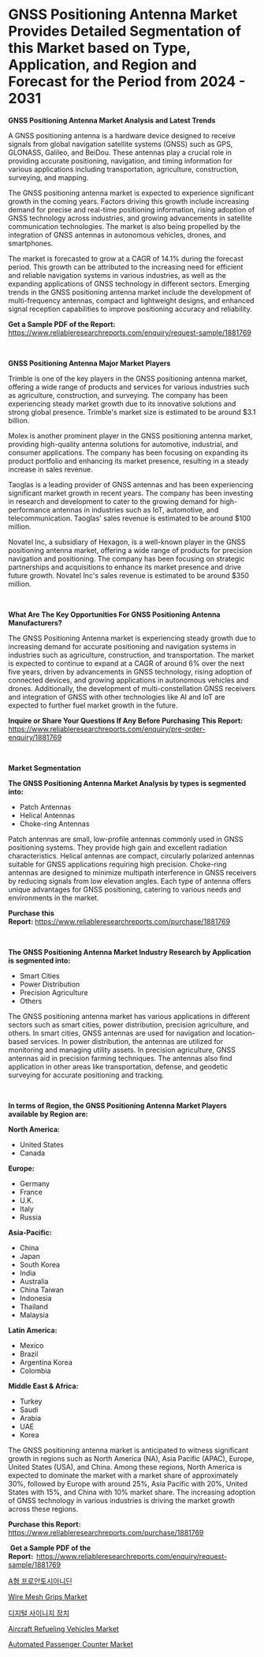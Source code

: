 <p><h1>GNSS Positioning Antenna Market Provides Detailed Segmentation of this Market based on Type, Application, and Region and Forecast for the Period from 2024 - 2031</h1></p><p><strong>GNSS Positioning Antenna Market Analysis and Latest Trends</strong></p>
<p><p>A GNSS positioning antenna is a hardware device designed to receive signals from global navigation satellite systems (GNSS) such as GPS, GLONASS, Galileo, and BeiDou. These antennas play a crucial role in providing accurate positioning, navigation, and timing information for various applications including transportation, agriculture, construction, surveying, and mapping.</p><p>The GNSS positioning antenna market is expected to experience significant growth in the coming years. Factors driving this growth include increasing demand for precise and real-time positioning information, rising adoption of GNSS technology across industries, and growing advancements in satellite communication technologies. The market is also being propelled by the integration of GNSS antennas in autonomous vehicles, drones, and smartphones.</p><p>The market is forecasted to grow at a CAGR of 14.1% during the forecast period. This growth can be attributed to the increasing need for efficient and reliable navigation systems in various industries, as well as the expanding applications of GNSS technology in different sectors. Emerging trends in the GNSS positioning antenna market include the development of multi-frequency antennas, compact and lightweight designs, and enhanced signal reception capabilities to improve positioning accuracy and reliability.</p></p>
<p><strong>Get a Sample PDF of the Report:&nbsp;</strong> <a href="https://www.reliableresearchreports.com/enquiry/request-sample/1881769">https://www.reliableresearchreports.com/enquiry/request-sample/1881769</a></p>
<p>&nbsp;</p>
<p><strong>GNSS Positioning Antenna Major Market Players</strong></p>
<p><p>Trimble is one of the key players in the GNSS positioning antenna market, offering a wide range of products and services for various industries such as agriculture, construction, and surveying. The company has been experiencing steady market growth due to its innovative solutions and strong global presence. Trimble's market size is estimated to be around $3.1 billion.</p><p>Molex is another prominent player in the GNSS positioning antenna market, providing high-quality antenna solutions for automotive, industrial, and consumer applications. The company has been focusing on expanding its product portfolio and enhancing its market presence, resulting in a steady increase in sales revenue.</p><p>Taoglas is a leading provider of GNSS antennas and has been experiencing significant market growth in recent years. The company has been investing in research and development to cater to the growing demand for high-performance antennas in industries such as IoT, automotive, and telecommunication. Taoglas' sales revenue is estimated to be around $100 million.</p><p>Novatel Inc, a subsidiary of Hexagon, is a well-known player in the GNSS positioning antenna market, offering a wide range of products for precision navigation and positioning. The company has been focusing on strategic partnerships and acquisitions to enhance its market presence and drive future growth. Novatel Inc's sales revenue is estimated to be around $350 million.</p></p>
<p>&nbsp;</p>
<p><strong>What Are The Key Opportunities For GNSS Positioning Antenna Manufacturers?</strong></p>
<p><p>The GNSS Positioning Antenna market is experiencing steady growth due to increasing demand for accurate positioning and navigation systems in industries such as agriculture, construction, and transportation. The market is expected to continue to expand at a CAGR of around 6% over the next five years, driven by advancements in GNSS technology, rising adoption of connected devices, and growing applications in autonomous vehicles and drones. Additionally, the development of multi-constellation GNSS receivers and integration of GNSS with other technologies like AI and IoT are expected to further fuel market growth in the future.</p></p>
<p><strong>Inquire or Share Your Questions If Any Before Purchasing This Report:</strong> <a href="https://www.reliableresearchreports.com/enquiry/pre-order-enquiry/1881769">https://www.reliableresearchreports.com/enquiry/pre-order-enquiry/1881769</a></p>
<p>&nbsp;</p>
<p><strong>Market Segmentation</strong></p>
<p><strong>The GNSS Positioning Antenna Market Analysis by types is segmented into:</strong></p>
<p><ul><li>Patch Antennas</li><li>Helical Antennas</li><li>Choke-ring Antennas</li></ul></p>
<p><p>Patch antennas are small, low-profile antennas commonly used in GNSS positioning systems. They provide high gain and excellent radiation characteristics. Helical antennas are compact, circularly polarized antennas suitable for GNSS applications requiring high precision. Choke-ring antennas are designed to minimize multipath interference in GNSS receivers by reducing signals from low elevation angles. Each type of antenna offers unique advantages for GNSS positioning, catering to various needs and environments in the market.</p></p>
<p><strong>Purchase this Report:&nbsp;</strong><a href="https://www.reliableresearchreports.com/purchase/1881769">https://www.reliableresearchreports.com/purchase/1881769</a></p>
<p>&nbsp;</p>
<p><strong>The GNSS Positioning Antenna Market Industry Research by Application is segmented into:</strong></p>
<p><ul><li>Smart Cities</li><li>Power Distribution</li><li>Precision Agriculture</li><li>Others</li></ul></p>
<p><p>The GNSS positioning antenna market has various applications in different sectors such as smart cities, power distribution, precision agriculture, and others. In smart cities, GNSS antennas are used for navigation and location-based services. In power distribution, the antennas are utilized for monitoring and managing utility assets. In precision agriculture, GNSS antennas aid in precision farming techniques. The antennas also find application in other areas like transportation, defense, and geodetic surveying for accurate positioning and tracking.</p></p>
<p>&nbsp;</p>
<p><strong>In terms of Region, the GNSS Positioning Antenna Market Players available by Region are:</strong></p>
<p>
    <p> <strong> North America: </strong>
        <ul>
            <li>United States</li>
            <li>Canada</li>
        </ul>
        </p> 
    <p> <strong> Europe: </strong>
        <ul>
            <li>Germany</li>
            <li>France</li>
            <li>U.K.</li>
            <li>Italy</li>
            <li>Russia</li>
        </ul>
        </p> 
    <p> <strong> Asia-Pacific: </strong>
        <ul>
            <li>China</li>
            <li>Japan</li>
            <li>South Korea</li>
            <li>India</li>
            <li>Australia</li>
            <li>China Taiwan</li>
            <li>Indonesia</li>
            <li>Thailand</li>
            <li>Malaysia</li>
        </ul>
        </p> 
    <p> <strong> Latin America: </strong>
        <ul>
            <li>Mexico</li>
            <li>Brazil</li>
            <li>Argentina Korea</li>
            <li>Colombia</li>
        </ul>
        </p> 
    <p> <strong> Middle East & Africa: </strong>
        <ul>
            <li>Turkey</li>
            <li>Saudi</li>
            <li>Arabia</li>
            <li>UAE</li>
            <li>Korea</li>
        </ul>
    </p>
    </p>
<p><p>The GNSS positioning antenna market is anticipated to witness significant growth in regions such as North America (NA), Asia Pacific (APAC), Europe, United States (USA), and China. Among these regions, North America is expected to dominate the market with a market share of approximately 30%, followed by Europe with around 25%, Asia Pacific with 20%, United States with 15%, and China with 10% market share. The increasing adoption of GNSS technology in various industries is driving the market growth across these regions.</p></p>
<p><strong>Purchase this Report: </strong><a href="https://www.reliableresearchreports.com/purchase/1881769">https://www.reliableresearchreports.com/purchase/1881769</a></p>
<p>&nbsp;<strong>Get a Sample PDF of the Report:&nbsp;&nbsp;</strong><a href="https://www.reliableresearchreports.com/enquiry/request-sample/1881769">https://www.reliableresearchreports.com/enquiry/request-sample/1881769</a></p>
<p><strong></strong></p>
<p><p><a href="https://medium.com/@axintepreda1/%EC%9C%A0%ED%98%95-a-%ED%94%84%EB%A1%9C%EC%95%88%EC%86%8C%EC%8B%9C%EC%95%84%EB%8B%88%EB%94%98-%EC%8B%9C%EC%9E%A5-%EC%A7%80%ED%91%9C-%ED%95%B4%EB%8F%85-%EC%8B%9C%EC%9E%A5-%EC%A0%90%EC%9C%A0%EC%9C%A8-%ED%8A%B8%EB%A0%8C%EB%93%9C-%EB%B0%8F-%EC%84%B1%EC%9E%A5-%ED%8C%A8%ED%84%B4-1bec41b00cd9">A형 프로안토시아니딘</a></p><p><a href="https://github.com/Glendatilghmankmgz0rbhwpy/Market-Research-Report-List-1/blob/main/wire-mesh-grips-market.md">Wire Mesh Grips Market</a></p><p><a href="https://github.com/vskv4779xr1/Market-Research-Report-List-1/blob/main/196392311192.md">디지털 사이니지 장치</a></p><p><a href="https://issuu.com/reportprime-2/docs/aircraft-refueling-vehicles-market-size-2030.pptx">Aircraft Refueling Vehicles Market</a></p><p><a href="https://issuu.com/reportprime-2/docs/automated-passenger-counter-market-size-2030.pptx">Automated Passenger Counter Market</a></p></p>